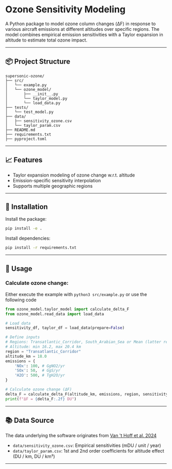 # Ozone Sensitivity Modeling

A Python package to model ozone column changes (ΔF) in response to various aircraft emissions at different altitudes over specific regions. The model combines empirical emission sensitivities with a Taylor expansion in altitude to estimate total ozone impact.

---

## 📦 Project Structure

```text
supersonic-ozone/
├── src/
│   └── example.py 
│   └── ozone_model/
│       ├── __init__.py
│       └── taylor_model.py
│       └── load_data.py
├── tests/
│   └── test_model.py
├── data/
│   ├── sensitivity_ozone.csv
│   └── taylor_param.csv
├── README.md
├── requirements.txt
├── pyproject.toml
```

---

## 📈 Features

- Taylor expansion modeling of ozone change w.r.t. altitude
- Emission-specific sensitivity interpolation
- Supports multiple geographic regions

---

## 🚀 Installation

Install the package:

```bash
pip install -e .
```

Install dependencies:

```bash
pip install -r requirements.txt
```

---

## 🧠 Usage

### Calculate ozone change:

Either execute the example with `python3 src/example.py` or use the following code

```python
from ozone_model.taylor_model import calculate_delta_F
from ozone_model.read_data import load_data

# Load data
sensitivity_df, taylor_df = load_data(prepare=False)

# Define inputs
# Regions: Transatlantic_Corridor, South_Arabian_Sea or Mean (latter requires prepare=True)
# Altitude: min 16.2, max 20.4 km
region = "Transatlantic_Corridor" 
altitude_km = 18.0
emissions = {
    'NOx': 100, # GgNO2/yr
    'SOx': 50,  # GgS/yr
    'H2O': 500, # TgH2O/yr
}

# Calculate ozone change (ΔF)
delta_F = calculate_delta_F(altitude_km, emissions, region, sensitivity_df, taylor_df)
print(f"ΔF = {delta_F:.2f} DU")
```

---

## 📚 Data Source

The data underlying the software originates from [Van 't Hoff et al. 2024](https://doi.org/10.1029/2023JD040476)
- `data/sensitivity_ozone.csv`: Empirical sensitivities (mDU / unit / year)
- `data/taylor_param.csv`: 1st and 2nd order coefficients for altitude effect (DU / km, DU / km²)

---
